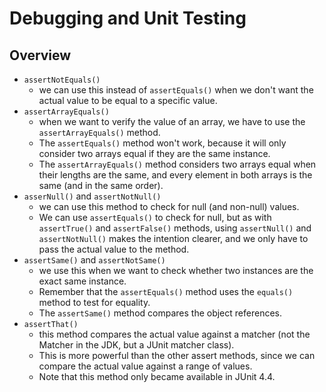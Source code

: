 # Debugging and Unit Testing

## Overview

- `assertNotEquals()`
  - we can use this instead of `assertEquals()` when we don't want the actual value to be equal to a specific value.
- `assertArrayEquals()`
  - when we want to verify the value of an array, we have to use the `assertArrayEquals()` method.
  - The `assertEquals()` method won't work, because it will only consider two arrays equal if they are the same instance.
  - The `assertArrayEquals()` method considers two arrays equal when their lengths are the same, and every element in both arrays is the same (and in the same order).
- `asserNull()` and `assertNotNull()`
  - we can use this method to check for null (and non-null) values.
  - We can use `assertEquals()` to check for null, but as with `assertTrue()` and `assertFalse()` methods, using `assertNull()` and `assertNotNull()` makes the intention clearer, and we only have to pass the actual value to the method.
- `assertSame()` and `assertNotSame()`
  - we use this when we want to check whether two instances are the exact same instance.
  - Remember that the `assertEquals()` method uses the `equals()` method to test for equality.
  - The `assertSame()` method compares the object references.
- `assertThat()`
  - this method compares the actual value against a matcher (not the Matcher in the JDK, but a JUnit matcher class).
  - This is more powerful than the other assert methods, since we can compare the actual value against a range of values.
  - Note that this method only became available in JUnit 4.4.
  